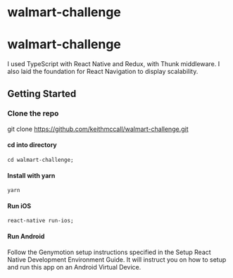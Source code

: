# walmart-challenge
# walmart-challenge

I used TypeScript with React Native and Redux, with Thunk middleware. I also laid the foundation for React Navigation to display scalability.


## Getting Started

### Clone the repo

git clone https://github.com/keithmccall/walmart-challenge.git

#### cd into directory

`cd walmart-challenge;`

#### Install with yarn

`yarn`

#### Run iOS

`react-native run-ios;`


#### Run Android
Follow the Genymotion setup instructions specified in the Setup React Native Development Environment Guide. It will instruct you on how to setup and run this app on an Android Virtual Device.
